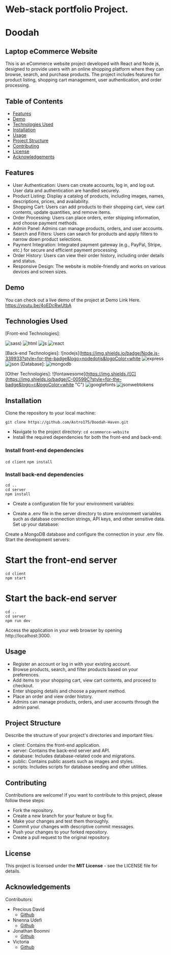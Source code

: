 # Web-stack portfolio Project.
# Doodah
## Laptop eCommerce Website
This is an eCommerce website project developed with React and Node js, designed to provide users with an online shopping platform where they can browse, search, and purchase products. The project includes features for product listing, shopping cart management, user authentication, and order processing.

## Table of Contents
- [Features](#features)
- [Demo](#demo)
- [Technologies Used](#technologies-used)
- [Installation](#installation)
- [Usage](#usage)
- [Project Structure](#project-structure)
- [Contributing](#contributing)
- [License](#license)
- [Acknowledgements](#acknowledgements)

## Features
- User Authentication: Users can create accounts, log in, and log out. User data and authentication are handled securely.
- Product Listing: Display a catalog of products, including images, names, descriptions, prices, and availability.
- Shopping Cart: Users can add products to their shopping cart, view cart contents, update quantities, and remove items.
- Order Processing: Users can place orders, enter shipping information, and choose payment methods.
- Admin Panel: Admins can manage products, orders, and user accounts.
- Search and Filters: Users can search for products and apply filters to narrow down product selections.
- Payment Integration: Integrated payment gateway (e.g., PayPal, Stripe, etc.) for secure and efficient payment processing.
- Order History: Users can view their order history, including order details and status.
- Responsive Design: The website is mobile-friendly and works on various devices and screen sizes.
## Demo
You can check out a live demo of the project at Demo Link Here. https://youtu.be/4oEDcRwUtbA

## Technologies Used
[Front-end Technologies]: 

![sass](https://img.shields.io/badge/Sass-339933?style=for-the-badge&logo=nodedotjs&logoColor=white))
![html](https://img.shields.io/badge/HTML5-E34F26?style=for-the-badge&logo=html5&logoColor=white)
![js](https://img.shields.io/badge/JavaScript-323330?style=for-the-badge&logo=javascript&logoColor=F7DF1E)
![react](https://img.shields.io/badge/React-20232A?style=for-the-badge&logo=react&logoColor=61DAFB)

[Back-end Technologies]: 
![nodejs](https://img.shields.io/badge/Node.js-339933?style=for-the-badge&logo=nodedotjs&logoColor=white
![express](https://img.shields.io/badge/Express-339933?style=for-the-badge&logo=nodedotjs&logoColor=white)
![json](https://img.shields.io/badge/json-5E5C5C?style=for-the-badge&logo=json&logoColor=white)
[Database]:
![mongodb](https://img.shields.io/badge/Mongodb-339933?style=for-the-badge&logo=nodedotjs&logoColor=white)



[Other Technologies]:
![fontawesome](https://img.shields.i![C](https://img.shields.io/badge/C-00599C?style=for-the-badge&logo=c&logoColor=white "C")
![googlefonts](https://github.com/Astro175/Doodah-Haven/assets/68693000/3c35c6ae-beb9-48c3-aeb5-c2adae7194bf)
![jsonwebtokens](https://github.com/Astro175/Doodah-Haven/assets/68693000/326b0440-c7f1-438c-b071-2e9ad1ab6bf7)

## Installation
Clone the repository to your local machine:

```git clone https://github.com/Astro175/Doodah-Haven.git```

- Navigate to the project directory:
```cd ecommerce-website```
- Install the required dependencies for both the front-end and back-end:

### Install front-end dependencies
```cd client```
```npm install```

### Install back-end dependencies
```
cd ..
cd server
npm install
```
- Create a configuration file for your environment variables:

- Create a .env file in the server directory to store environment variables such as database connection strings, API keys, and other sensitive data.
Set up your database:

Create a MongoDB database and configure the connection in your .env file.
Start the development servers:


# Start the front-end server
```
cd client
npm start
```


# Start the back-end server
```
cd ..
cd server
npm run dev
```

Access the application in your web browser by opening http://localhost:3000.

## Usage
* Register an account or log in with your existing account.
* Browse products, search, and filter products based on your preferences.
* Add items to your shopping cart, view cart contents, and proceed to checkout.
* Enter shipping details and choose a payment method.
* Place an order and view order history.
* Admins can manage products, orders, and user accounts through the admin panel.

## Project Structure
Describe the structure of your project's directories and important files.

- client: Contains the front-end application.
- server: Contains the back-end server and API.
- database: Includes database-related code and migrations.
- public: Contains public assets such as images and styles.
- scripts: Includes scripts for database seeding and other utilities.

## Contributing
Contributions are welcome! If you want to contribute to this project, please follow these steps:

- Fork the repository.
- Create a new branch for your feature or bug fix.
- Make your changes and test them thoroughly.
- Commit your changes with descriptive commit messages.
- Push your changes to your forked repository.
- Create a pull request to the original repository.

## License
This project is licensed under the **MIT License** - see the LICENSE file for details.


## Acknowledgements
Contributors:

- Precious David
    - [Github](https://github.com/Astro175)
- Nnenna Udefi
    - [Github](https://github.com/Nnenna-udefi)
- Jonathan Boomni
    - [Github](https://github.com/Boomni)
- Victoria
    - [Github](https://github.com/)
